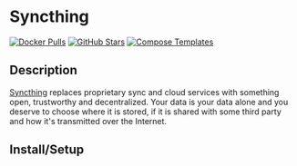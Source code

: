 # Syncthing

[![Docker Pulls](https://img.shields.io/docker/pulls/linuxserver/syncthing?style=flat-square&color=607D8B&label=docker%20pulls&logo=docker)](https://hub.docker.com/r/linuxserver/syncthing)
[![GitHub Stars](https://img.shields.io/github/stars/linuxserver/docker-syncthing?style=flat-square&color=607D8B&label=github%20stars&logo=github)](https://github.com/linuxserver/docker-syncthing)
[![Compose Templates](https://img.shields.io/static/v1?style=flat-square&color=607D8B&label=compose&message=templates)](https://github.com/GhostWriters/DockSTARTer/tree/master/compose/.apps/syncthing)

## Description

[Syncthing](https://syncthing.net/) replaces proprietary sync and cloud services with something open, trustworthy and decentralized. Your data is your data alone and you deserve to choose where it is stored, if it is shared with some third party and how it's transmitted over the Internet.

## Install/Setup
